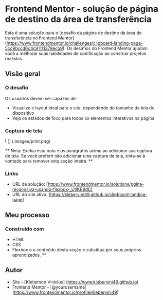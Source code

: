 # Frontend Mentor - solução de página de destino da área de transferência

Esta é uma solução para o [desafio da página de destino da área de transferência no Frontend Mentor] (https://www.frontendmentor.io/challenges/clipboard-landing-page-5cc9bccd6c4c91111378ecb9). Os desafios do Frontend Mentor ajudam você a melhorar suas habilidades de codificação ao construir projetos realistas.

## Visão geral

### O desafio

Os usuários devem ser capazes de:

- Visualize o layout ideal para o site, dependendo do tamanho da tela do dispositivo
- Veja os estados de foco para todos os elementos interativos na página

### Captura de tela

! [] (.images/print.png)

** Nota: Exclua esta nota e os parágrafos acima ao adicionar sua captura de tela. Se você preferir não adicionar uma captura de tela, sinta-se à vontade para remover esta seção inteira. **

### Links

- URL da solução: [https://www.frontendmentor.io/solutions/pgina-responsiva-usando-flexbox-_UtIKE8dC]
- URL do site ativo: [https://klebervini49.github.io/clipboard-landing-page]

## Meu processo

### Construído com

- HTML
- CSS
- Flexbox
 e o conteúdo desta seção e substitua por seus próprios aprendizados. **


## Autor

- Site - [Kleberson Vinicius] (https://www.klebervini49.github.io)
- Frontend Mentor - [@yourusername] (https://www.frontendmentor.io/profile/Klebervini49)
